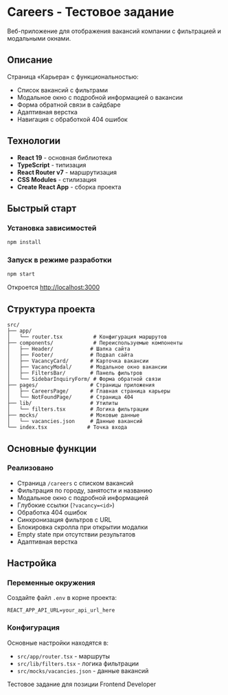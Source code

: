 # Careers - Тестовое задание

Веб-приложение для отображения вакансий компании с фильтрацией и модальными окнами.

## Описание

Страница «Карьера» с функциональностью:
- Список вакансий с фильтрами
- Модальное окно с подробной информацией о вакансии
- Форма обратной связи в сайдбаре
- Адаптивная верстка
- Навигация с обработкой 404 ошибок

## Технологии

- **React 19** - основная библиотека
- **TypeScript** - типизация
- **React Router v7** - маршрутизация
- **CSS Modules** - стилизация
- **Create React App** - сборка проекта

## Быстрый старт

### Установка зависимостей
```bash
npm install
```

### Запуск в режиме разработки
```bash
npm start
```
Откроется [http://localhost:3000](http://localhost:3000)


## Структура проекта

```
src/
├── app/
│   └── router.tsx          # Конфигурация маршрутов
├── components/             # Переиспользуемые компоненты
│   ├── Header/            # Шапка сайта
│   ├── Footer/            # Подвал сайта
│   ├── VacancyCard/       # Карточка вакансии
│   ├── VacancyModal/      # Модальное окно вакансии
│   ├── FiltersBar/        # Панель фильтров
│   └── SidebarInquiryForm/ # Форма обратной связи
├── pages/                 # Страницы приложения
│   ├── CareersPage/       # Главная страница карьеры
│   └── NotFoundPage/      # Страница 404
├── lib/                   # Утилиты
│   └── filters.tsx        # Логика фильтрации
├── mocks/                 # Моковые данные
│   └── vacancies.json     # Данные вакансий
└── index.tsx             # Точка входа
```

## Основные функции

### Реализовано
- Страница `/careers` с списком вакансий
- Фильтрация по городу, занятости и названию
- Модальное окно с подробной информацией
- Глубокие ссылки (`?vacancy=<id>`)
- Обработка 404 ошибок
- Синхронизация фильтров с URL
- Блокировка скролла при открытии модалки
- Empty state при отсутствии результатов
- Адаптивная верстка

## Настройка

### Переменные окружения
Создайте файл `.env` в корне проекта:
```env
REACT_APP_API_URL=your_api_url_here
```

### Конфигурация
Основные настройки находятся в:
- `src/app/router.tsx` - маршруты
- `src/lib/filters.tsx` - логика фильтрации
- `src/mocks/vacancies.json` - данные вакансий

Тестовое задание для позиции Frontend Developer